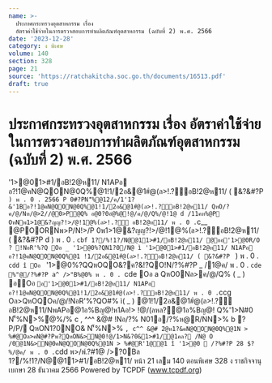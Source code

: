 ```yaml
---
name: >-
  ประกาศกระทรวงอุตสาหกรรม เรื่อง
  อัตราค่าใช้จ่ายในการตรวจสอบการทำผลิตภัณฑ์อุตสาหกรรม (ฉบับที่ 2) พ.ศ. 2566
date: '2023-12-28'
category: ง พิเศษ
volume: 140
section: 328
page: 21
source: 'https://ratchakitcha.soc.go.th/documents/16513.pdf'
draft: true
---
```


# ประกาศกระทรวงอุตสาหกรรม เรื่อง อัตราค่าใช้จ่ายในการตรวจสอบการทำผลิตภัณฑ์อุตสาหกรรม (ฉบับที่ 2) พ.ศ. 2566

'1>@01>#1/อB!2@ห11/ N1APอ อ?!1@คN@QON@0Q%@1!1/2อ&@1#ํ@(ล>!.?์อB!2@ห11/ ( &?&#?P ` ) พ . 0 . 2566 P 0#?PN'็%@12/ค/1'1?&'1Bอ?!1@คN@QON@0Q%@1!1/2อ&@1#ํ@(ล>!.?์อB!2@ห11/ QหO/?ค/@/Nห/@>2//@0>P@Q% อ@0?0อํ@%@!@/ค/@/Q%/@!1@ d /11คห%@P OหNพ1>1@&?ญญ?!>/@!1@%(ล>!.?์ อB!2@ห11/ พ . 0 . `c__ @POORNพ>P/N!>/P 0พ1>1@&?ญญ?!>/@!1@%(ล>!.?์อB!2@ห11/ ( &?&#?P d ) พ . 0 . `cbf 1?/%!1?/N@@11>#1/อB!2@ห11/ @ออ'1>@0R/O ? !NอR'%?Q Oอ _ '1>@0%?QN1?0/N@ ì '1>@01>#1/อB!2@ห11/ N1APอ อ?!1@คN@QON@0Q%@1 !1/2อ&@1#ํ@(ล>!.?์อB!2@ห11/ ( &?&#?P ` ) พ . 0 . `cdd î Oอ ` '1>@0%?QQหOQO&?ค?&!?QO!N/?%#?P _ /1@ค/ พ . 0 . `cde %"@/?%#?P a^ />"B%@0% พ . 0 . `cde Oอ a QหO0Nล>ค/@/Q% ( _ ) อOอ ` อ'1>@01>#1/อB!2@ห11/ N1APอ อ?!1@คN@QON@0Q%@1!1/2อ&@1#ํ@(ล>!.?์อB!2@ห11/ พ . 0 . `ccg Oล>QหOQOค/@/!NอR'%?QO#% ì( _ ) @1!1/2อ&@1#ํ@(ล>!.?์อB!2@ห11/NพAPอ@1อ%Bญ@!ห1Aอ!> !@/(ลหล?@1อ%Bญ@! Q%'1>N#0 N'็%N>%ํ@%/% c , ^^^ &@# !Nอ/?% N01อ/?%ห@R/NN>% b ?P/P/ QหON1?0NO& N'็%N>% ` , c^^ &@# 2ํ@ห1?&คN@QON@0Q%@1N > %#@Oล>คN@#?Pพ?QหON&>N@0!@/1>N&?0&1>#1/@1คล? /N@ O /0@1N&>N@0คN@QON@0Q%@1N > %#@R'1@@1 î '1>@0  /?%#?P 28 $?%/@ค/ พ . 0 . `cdd พ>/พ์.?#1@ />?0Bล 1?/%!1?/N@@11>#1/อB!2@ห11/ หน้า 21 เลม 140 ตอนพิเศษ 328 ง ราชกิจจานุเบกษา 28 ธันวาคม 2566 Powered by TCPDF (www.tcpdf.org)
